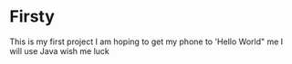# Firsty
This is my first project I am hoping to get my phone to 'Hello World" me
I will use Java
wish me luck
